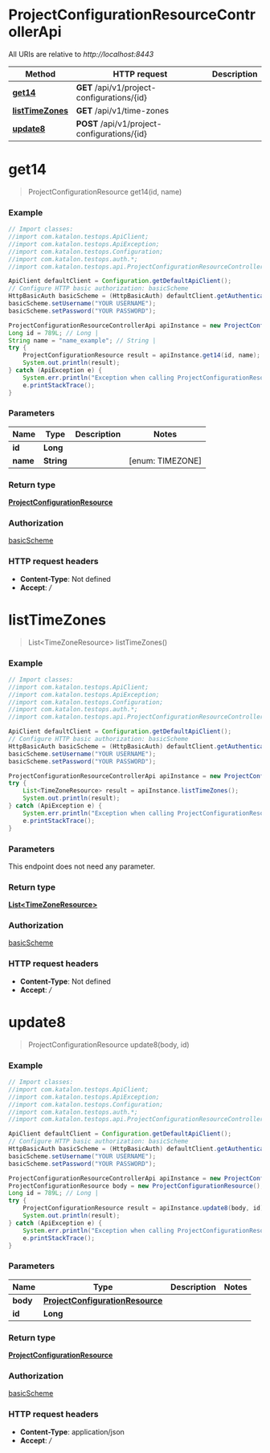 # ProjectConfigurationResourceControllerApi

All URIs are relative to *http://localhost:8443*

Method | HTTP request | Description
------------- | ------------- | -------------
[**get14**](ProjectConfigurationResourceControllerApi.md#get14) | **GET** /api/v1/project-configurations/{id} | 
[**listTimeZones**](ProjectConfigurationResourceControllerApi.md#listTimeZones) | **GET** /api/v1/time-zones | 
[**update8**](ProjectConfigurationResourceControllerApi.md#update8) | **POST** /api/v1/project-configurations/{id} | 

<a name="get14"></a>
# **get14**
> ProjectConfigurationResource get14(id, name)



### Example
```java
// Import classes:
//import com.katalon.testops.ApiClient;
//import com.katalon.testops.ApiException;
//import com.katalon.testops.Configuration;
//import com.katalon.testops.auth.*;
//import com.katalon.testops.api.ProjectConfigurationResourceControllerApi;

ApiClient defaultClient = Configuration.getDefaultApiClient();
// Configure HTTP basic authorization: basicScheme
HttpBasicAuth basicScheme = (HttpBasicAuth) defaultClient.getAuthentication("basicScheme");
basicScheme.setUsername("YOUR USERNAME");
basicScheme.setPassword("YOUR PASSWORD");

ProjectConfigurationResourceControllerApi apiInstance = new ProjectConfigurationResourceControllerApi();
Long id = 789L; // Long | 
String name = "name_example"; // String | 
try {
    ProjectConfigurationResource result = apiInstance.get14(id, name);
    System.out.println(result);
} catch (ApiException e) {
    System.err.println("Exception when calling ProjectConfigurationResourceControllerApi#get14");
    e.printStackTrace();
}
```

### Parameters

Name | Type | Description  | Notes
------------- | ------------- | ------------- | -------------
 **id** | **Long**|  |
 **name** | **String**|  | [enum: TIMEZONE]

### Return type

[**ProjectConfigurationResource**](ProjectConfigurationResource.md)

### Authorization

[basicScheme](../README.md#basicScheme)

### HTTP request headers

 - **Content-Type**: Not defined
 - **Accept**: */*

<a name="listTimeZones"></a>
# **listTimeZones**
> List&lt;TimeZoneResource&gt; listTimeZones()



### Example
```java
// Import classes:
//import com.katalon.testops.ApiClient;
//import com.katalon.testops.ApiException;
//import com.katalon.testops.Configuration;
//import com.katalon.testops.auth.*;
//import com.katalon.testops.api.ProjectConfigurationResourceControllerApi;

ApiClient defaultClient = Configuration.getDefaultApiClient();
// Configure HTTP basic authorization: basicScheme
HttpBasicAuth basicScheme = (HttpBasicAuth) defaultClient.getAuthentication("basicScheme");
basicScheme.setUsername("YOUR USERNAME");
basicScheme.setPassword("YOUR PASSWORD");

ProjectConfigurationResourceControllerApi apiInstance = new ProjectConfigurationResourceControllerApi();
try {
    List<TimeZoneResource> result = apiInstance.listTimeZones();
    System.out.println(result);
} catch (ApiException e) {
    System.err.println("Exception when calling ProjectConfigurationResourceControllerApi#listTimeZones");
    e.printStackTrace();
}
```

### Parameters
This endpoint does not need any parameter.

### Return type

[**List&lt;TimeZoneResource&gt;**](TimeZoneResource.md)

### Authorization

[basicScheme](../README.md#basicScheme)

### HTTP request headers

 - **Content-Type**: Not defined
 - **Accept**: */*

<a name="update8"></a>
# **update8**
> ProjectConfigurationResource update8(body, id)



### Example
```java
// Import classes:
//import com.katalon.testops.ApiClient;
//import com.katalon.testops.ApiException;
//import com.katalon.testops.Configuration;
//import com.katalon.testops.auth.*;
//import com.katalon.testops.api.ProjectConfigurationResourceControllerApi;

ApiClient defaultClient = Configuration.getDefaultApiClient();
// Configure HTTP basic authorization: basicScheme
HttpBasicAuth basicScheme = (HttpBasicAuth) defaultClient.getAuthentication("basicScheme");
basicScheme.setUsername("YOUR USERNAME");
basicScheme.setPassword("YOUR PASSWORD");

ProjectConfigurationResourceControllerApi apiInstance = new ProjectConfigurationResourceControllerApi();
ProjectConfigurationResource body = new ProjectConfigurationResource(); // ProjectConfigurationResource | 
Long id = 789L; // Long | 
try {
    ProjectConfigurationResource result = apiInstance.update8(body, id);
    System.out.println(result);
} catch (ApiException e) {
    System.err.println("Exception when calling ProjectConfigurationResourceControllerApi#update8");
    e.printStackTrace();
}
```

### Parameters

Name | Type | Description  | Notes
------------- | ------------- | ------------- | -------------
 **body** | [**ProjectConfigurationResource**](ProjectConfigurationResource.md)|  |
 **id** | **Long**|  |

### Return type

[**ProjectConfigurationResource**](ProjectConfigurationResource.md)

### Authorization

[basicScheme](../README.md#basicScheme)

### HTTP request headers

 - **Content-Type**: application/json
 - **Accept**: */*

